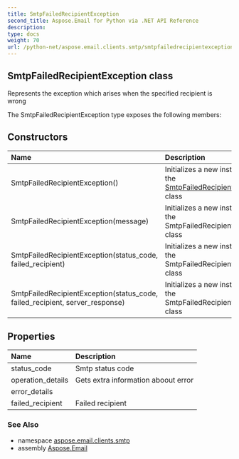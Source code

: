 ```yaml
---
title: SmtpFailedRecipientException
second_title: Aspose.Email for Python via .NET API Reference
description: 
type: docs
weight: 70
url: /python-net/aspose.email.clients.smtp/smtpfailedrecipientexception/
---
```


## SmtpFailedRecipientException class

Represents the exception which arises when the specified recipient is wrong

The SmtpFailedRecipientException type exposes the following members:
## Constructors
| Name | Description |
| :- | :- |
|SmtpFailedRecipientException()|Initializes a new instance of the [SmtpFailedRecipientException](/python-net/aspose.email.clients.smtp/smtpfailedrecipientexception/) class|
|SmtpFailedRecipientException(message)|Initializes a new instance of the SmtpFailedRecipientException class|
|SmtpFailedRecipientException(status_code, failed_recipient)|Initializes a new instance of the SmtpFailedRecipientException class|
|SmtpFailedRecipientException(status_code, failed_recipient, server_response)|Initializes a new instance of the SmtpFailedRecipientException class|
## Properties
| Name | Description |
| :- | :- |
|status_code|Smtp status code|
|operation_details|Gets extra information aboout error|
|error_details|  |
|failed_recipient|Failed recipient|

### See Also

* namespace [aspose.email.clients.smtp](/python-net/aspose.email.clients.smtp/)
* assembly [Aspose.Email](/python-net/)

